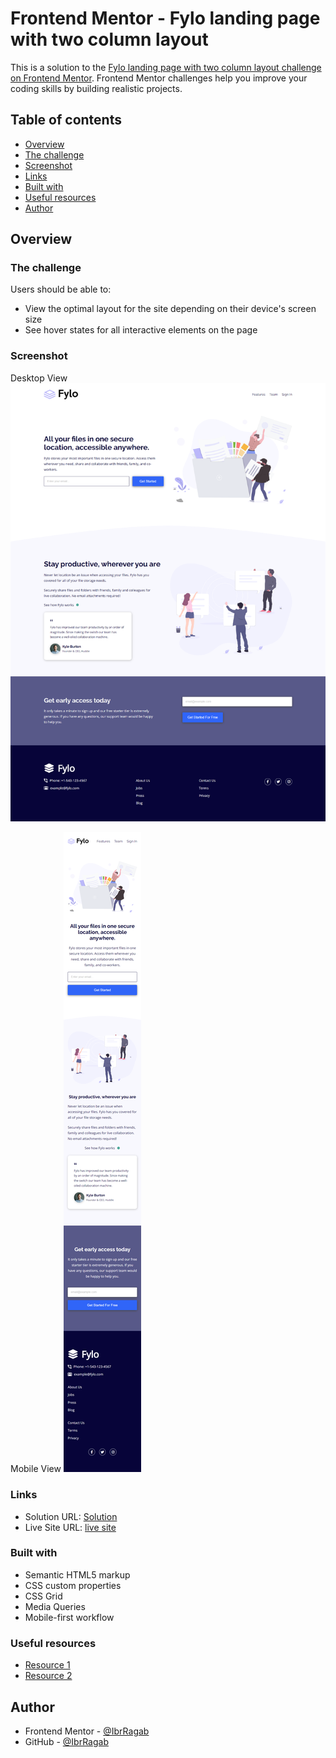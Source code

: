 # Frontend Mentor - Fylo landing page with two column layout

This is a solution to the [Fylo landing page with two column layout challenge on Frontend Mentor](https://www.frontendmentor.io/challenges/fylo-landing-page-with-two-column-layout-5ca5ef041e82137ec91a50f5). Frontend Mentor challenges help you improve your coding skills by building realistic projects.

## Table of contents

- [Overview](#overview)
- [The challenge](#the-challenge)
- [Screenshot](#screenshot)
- [Links](#links)
- [Built with](#built-with)
- [Useful resources](#useful-resources)
- [Author](#author)

## Overview

### The challenge

Users should be able to:

- View the optimal layout for the site depending on their device's screen size
- See hover states for all interactive elements on the page

### Screenshot

Desktop View
![](./screenshot-desktop.png)

Mobile View
![](./screenshot-mobile.png)

### Links

- Solution URL: [Solution]()
- Live Site URL: [live site]()

### Built with

- Semantic HTML5 markup
- CSS custom properties
- CSS Grid
- Media Queries
- Mobile-first workflow

### Useful resources

- [Resource 1](https://elzero.org/tracks/front-end)
- [Resource 2](https://www.youtube.com/@ElzeroWebSchool)

## Author

- Frontend Mentor - [@IbrRagab](https://www.frontendmentor.io/profile/IbrRagab)
- GitHub - [@IbrRagab](https://github.com/IbrRagab)
